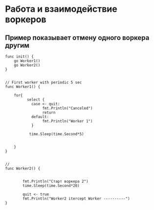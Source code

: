 # Работа и взаимодействие воркеров
## Пример показывает отмену одного воркера другим 


```golang
func init() {
	go Worker1()
	go Worker2()
}

  
// First worker with periodic 5 sec 
func Worker1() {

	for{
	      select {
	        case <- quit:
	        	 fmt.Println("Canceled")
	             return
	        default:
	             fmt.Println("Worker 1")
	        }

           time.Sleep(time.Second*5)
		
		
	}
}


// 
func Worker2() {
	

		fmt.Println("Старт воркера 2")
		time.Sleep(time.Second*20)
		
        quit <- true
        fmt.Println("Worker2 itercept Worker ----------")
}
```
